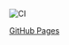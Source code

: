 ![CI](https://github.com/selivados/AHJ-HW-2_Whack_Goblin_Game/actions/workflows/web.yml/badge.svg)

[GitHub Pages](https://selivados.github.io/AHJ-HW-2_Whack_Goblin_Game/)
